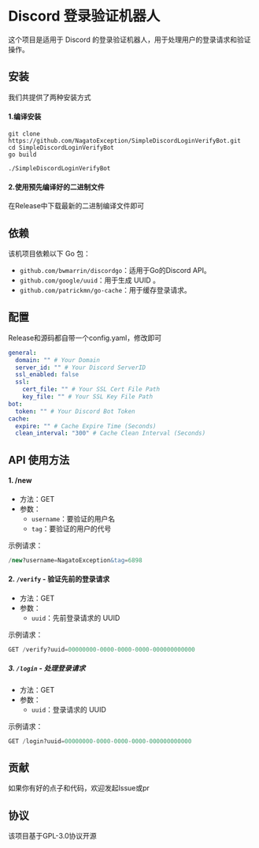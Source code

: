 # Discord 登录验证机器人

这个项目是适用于 Discord 的登录验证机器人，用于处理用户的登录请求和验证操作。



## 安装

我们共提供了两种安装方式

#### 1.编译安装

```shell
git clone https://github.com/NagatoException/SimpleDiscordLoginVerifyBot.git
cd SimpleDiscordLoginVerifyBot
go build

./SimpleDiscordLoginVerifyBot
```

#### 2.使用预先编译好的二进制文件

在Release中下载最新的二进制编译文件即可



## 依赖

该机项目依赖以下 Go 包：

- `github.com/bwmarrin/discordgo`：适用于Go的Discord API。
- `github.com/google/uuid`：用于生成 UUID 。
- `github.com/patrickmn/go-cache`：用于缓存登录请求。



## 配置

Release和源码都自带一个config.yaml，修改即可

```yaml
general:
  domain: "" # Your Domain
  server_id: "" # Your Discord ServerID
  ssl_enabled: false
  ssl:
    cert_file: "" # Your SSL Cert File Path
    key_file: "" # Your SSL Key File Path
bot:
  token: "" # Your Discord Bot Token
cache:
  expire: "" # Cache Expire Time (Seconds)
  clean_interval: "300" # Cache Clean Interval (Seconds)

```



## API 使用方法

#### 1. /new

- 方法：GET
- 参数：
  - `username`：要验证的用户名
  - `tag`：要验证的用户的代号

示例请求：

```SQL
/new?username=NagatoException&tag=6898
```

#### 2. `/verify` - 验证先前的登录请求

- 方法：GET
- 参数：
  - `uuid`：先前登录请求的 UUID

示例请求：

```SQL
GET /verify?uuid=00000000-0000-0000-0000-000000000000
```

##### 3. `/login` - 处理登录请求

- 方法：GET
- 参数：
  - `uuid`：登录请求的 UUID

示例请求：

```SQL
GET /login?uuid=00000000-0000-0000-0000-000000000000
```



## 贡献

如果你有好的点子和代码，欢迎发起Issue或pr



## 协议

该项目基于GPL-3.0协议开源

